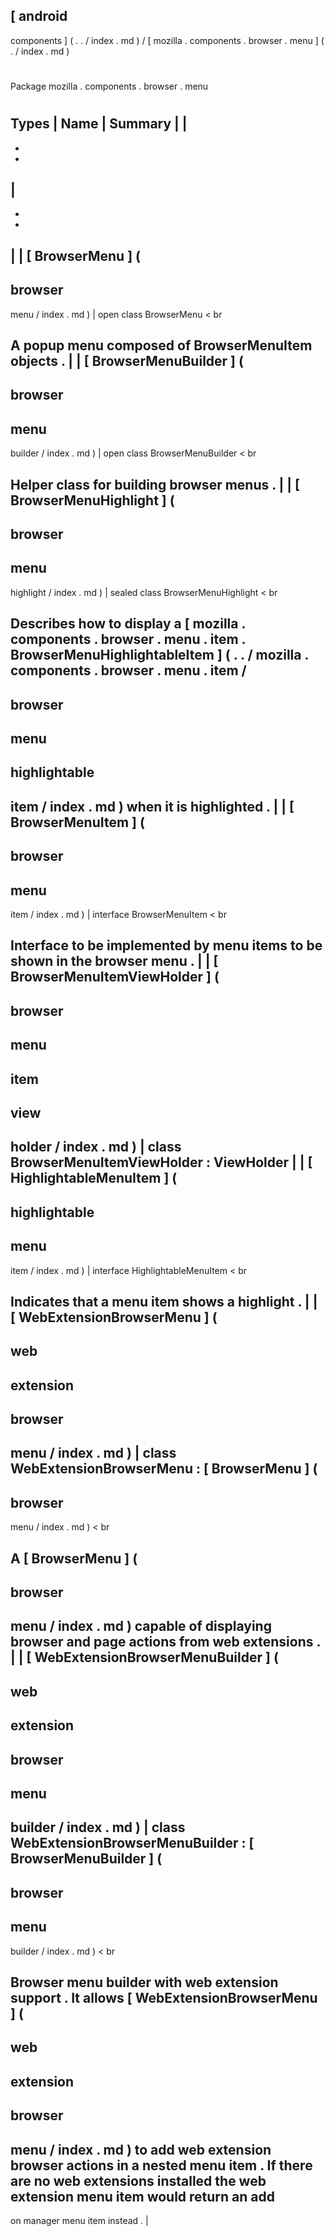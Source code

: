 [
android
-
components
]
(
.
.
/
index
.
md
)
/
[
mozilla
.
components
.
browser
.
menu
]
(
.
/
index
.
md
)
#
#
Package
mozilla
.
components
.
browser
.
menu
#
#
#
Types
|
Name
|
Summary
|
|
-
-
-
|
-
-
-
|
|
[
BrowserMenu
]
(
-
browser
-
menu
/
index
.
md
)
|
open
class
BrowserMenu
<
br
>
A
popup
menu
composed
of
BrowserMenuItem
objects
.
|
|
[
BrowserMenuBuilder
]
(
-
browser
-
menu
-
builder
/
index
.
md
)
|
open
class
BrowserMenuBuilder
<
br
>
Helper
class
for
building
browser
menus
.
|
|
[
BrowserMenuHighlight
]
(
-
browser
-
menu
-
highlight
/
index
.
md
)
|
sealed
class
BrowserMenuHighlight
<
br
>
Describes
how
to
display
a
[
mozilla
.
components
.
browser
.
menu
.
item
.
BrowserMenuHighlightableItem
]
(
.
.
/
mozilla
.
components
.
browser
.
menu
.
item
/
-
browser
-
menu
-
highlightable
-
item
/
index
.
md
)
when
it
is
highlighted
.
|
|
[
BrowserMenuItem
]
(
-
browser
-
menu
-
item
/
index
.
md
)
|
interface
BrowserMenuItem
<
br
>
Interface
to
be
implemented
by
menu
items
to
be
shown
in
the
browser
menu
.
|
|
[
BrowserMenuItemViewHolder
]
(
-
browser
-
menu
-
item
-
view
-
holder
/
index
.
md
)
|
class
BrowserMenuItemViewHolder
:
ViewHolder
|
|
[
HighlightableMenuItem
]
(
-
highlightable
-
menu
-
item
/
index
.
md
)
|
interface
HighlightableMenuItem
<
br
>
Indicates
that
a
menu
item
shows
a
highlight
.
|
|
[
WebExtensionBrowserMenu
]
(
-
web
-
extension
-
browser
-
menu
/
index
.
md
)
|
class
WebExtensionBrowserMenu
:
[
BrowserMenu
]
(
-
browser
-
menu
/
index
.
md
)
<
br
>
A
[
BrowserMenu
]
(
-
browser
-
menu
/
index
.
md
)
capable
of
displaying
browser
and
page
actions
from
web
extensions
.
|
|
[
WebExtensionBrowserMenuBuilder
]
(
-
web
-
extension
-
browser
-
menu
-
builder
/
index
.
md
)
|
class
WebExtensionBrowserMenuBuilder
:
[
BrowserMenuBuilder
]
(
-
browser
-
menu
-
builder
/
index
.
md
)
<
br
>
Browser
menu
builder
with
web
extension
support
.
It
allows
[
WebExtensionBrowserMenu
]
(
-
web
-
extension
-
browser
-
menu
/
index
.
md
)
to
add
web
extension
browser
actions
in
a
nested
menu
item
.
If
there
are
no
web
extensions
installed
the
web
extension
menu
item
would
return
an
add
-
on
manager
menu
item
instead
.
|
